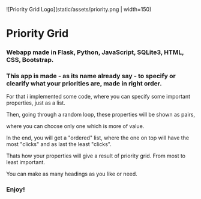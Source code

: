 ![Priority Grid Logo](static/assets/priority.png | width=150)

# Priority Grid

### Webapp made in Flask, Python, JavaScript, SQLite3, HTML, CSS, Bootstrap.

### This app is made - as its name already say - to specify or clearify what your priorities are, made in right order.

For that i implemented some code, where you can specify some important properties, just as a list.

Then, going through a random loop, these properties will be shown as pairs,

where you can choose only one which is more of value.

In the end, you will get a "ordered" list, where the one on top will have the most "clicks" and as last the least "clicks".

Thats how your properties will give a result of priority grid. From most to least important.

You can make as many headings as you like or need.

### Enjoy!
